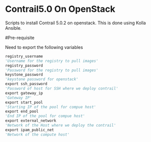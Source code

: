 # Contrail5.0 On OpenStack

Scripts to install Contrail 5.0.2 on openstack. This is done using Kolla Ansible.

#Pre-requisite

Need to export the following variables

```python
registry_username
'Username for the registry to pull images'
registry_password
'Password for the registry to pull images'
keystone_password
'keystone password for openstack'
export ssh_password
'Password of host for SSH where we deploy contrail'
export gateway_ip
'Gateway IP'
export start_pool
'Starting IP of the pool for compue host'
export end_pool
'End IP of the pool for compue host'
export external_network
'Network of the Host where we deploy the contrail'
export ipam_public_net
'Network of the compute host'
```

